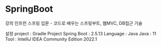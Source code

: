 # SpringBoot
강의
인프런
스프링 입문 - 코드로 배우는 스프링부트, 웹MVC, DB접근 기술

설정
project : Gradle Project
Spring Boot : 2.5.13
Language : Java
Java : 11
Tool : IntelliJ IDEA Community Edition 2022.1

